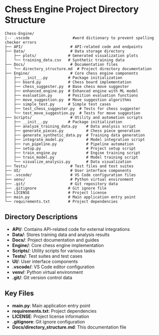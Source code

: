# Chess Engine Project Directory Structure

```
Chess-Engine/
|-- .vscode                   #word dictionary to prevent spelling checker errors
├── API/                     # API-related code and endpoints
├── Data/                    # Data storage directory
│   ├── plots/              # Generated visualization plots
│   └── training_data.csv   # Synthetic training data
├── Docs/                    # Documentation files
│   └── directory_structure.md  # Project directory documentation
├── Engine/                  # Core chess engine components
│   ├── __init__.py         # Package initialization
│   ├── board.py            # Chess board implementation
│   ├── chess_suggester.py  # Base chess move suggester
│   ├── enhanced_engine.py  # Enhanced engine with ML model
│   ├── evaluation.py       # Position evaluation functions
│   ├── move_suggestion.py  # Move suggestion algorithms
│   ├── simple_test.py      # Simple test cases
│   ├── test_chess_suggester.py  # Tests for chess suggester
│   └── test_move_suggestion.py  # Tests for move suggestion
├── Scripts/                 # Utility and automation scripts
│   ├── __init__.py         # Package initialization
│   ├── analyze_training_data.py    # Data analysis script
│   ├── generate_pieces.py          # Chess piece generation
│   ├── generate_synthetic_data.py  # Training data generation
│   ├── integrate_model.py          # Model integration script
│   ├── run_pipeline.py             # Pipeline automation
│   ├── setup.py                    # Project setup script
│   ├── train_engine.py             # Engine training script
│   ├── train_model.py              # Model training script
│   └── visualize_analysis.py       # Data visualization
├── Tests/                   # Test files and test suites
├── UI/                      # User interface components
├── .vscode/                 # VS Code configuration files
├── venv/                    # Python virtual environment
├── .git/                    # Git repository data
├── .gitignore              # Git ignore file
├── LICENSE                 # Project license
├── main.py                 # Main application entry point
└── requirements.txt        # Project dependencies
```

## Directory Descriptions

- **API/**: Contains API-related code for external integrations
- **Data/**: Stores training data and analysis results
- **Docs/**: Project documentation and guides
- **Engine/**: Core chess engine implementation
- **Scripts/**: Utility scripts for various tasks
- **Tests/**: Test suites and test cases
- **UI/**: User interface components
- **.vscode/**: VS Code editor configuration
- **venv/**: Python virtual environment
- **.git/**: Git version control data

## Key Files

- **main.py**: Main application entry point
- **requirements.txt**: Project dependencies
- **LICENSE**: Project license information
- **.gitignore**: Git ignore configuration
- **Docs/directory_structure.md**: This documentation file 